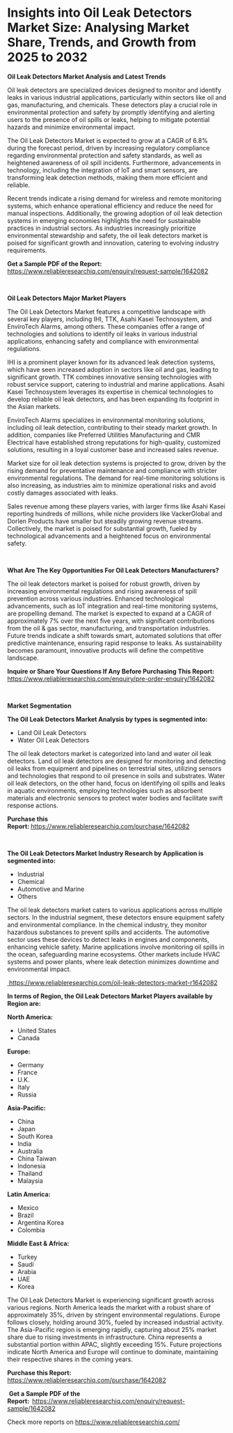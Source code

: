 <p><h1>Insights into Oil Leak Detectors Market Size: Analysing Market Share, Trends, and Growth from 2025 to 2032</h1></p><p><strong>Oil Leak Detectors Market Analysis and Latest Trends</strong></p>
<p><p>Oil leak detectors are specialized devices designed to monitor and identify leaks in various industrial applications, particularly within sectors like oil and gas, manufacturing, and chemicals. These detectors play a crucial role in environmental protection and safety by promptly identifying and alerting users to the presence of oil spills or leaks, helping to mitigate potential hazards and minimize environmental impact.</p><p>The Oil Leak Detectors Market is expected to grow at a CAGR of 6.8% during the forecast period, driven by increasing regulatory compliance regarding environmental protection and safety standards, as well as heightened awareness of oil spill incidents. Furthermore, advancements in technology, including the integration of IoT and smart sensors, are transforming leak detection methods, making them more efficient and reliable.</p><p>Recent trends indicate a rising demand for wireless and remote monitoring systems, which enhance operational efficiency and reduce the need for manual inspections. Additionally, the growing adoption of oil leak detection systems in emerging economies highlights the need for sustainable practices in industrial sectors. As industries increasingly prioritize environmental stewardship and safety, the oil leak detectors market is poised for significant growth and innovation, catering to evolving industry requirements.</p></p>
<p><strong>Get a Sample PDF of the Report:&nbsp;</strong> <a href="https://www.reliableresearchiq.com/enquiry/request-sample/1642082?utm_campaign=3174&utm_medium=2&utm_source=Github&utm_content=ia&utm_term=11042025&utm_id=oil-leak-detectors">https://www.reliableresearchiq.com/enquiry/request-sample/1642082</a></p>
<p>&nbsp;</p>
<p><strong>Oil Leak Detectors Major Market Players</strong></p>
<p><p>The Oil Leak Detectors Market features a competitive landscape with several key players, including IHI, TTK, Asahi Kasei Technosystem, and EnviroTech Alarms, among others. These companies offer a range of technologies and solutions to identify oil leaks in various industrial applications, enhancing safety and compliance with environmental regulations.</p><p>IHI is a prominent player known for its advanced leak detection systems, which have seen increased adoption in sectors like oil and gas, leading to significant growth. TTK combines innovative sensing technologies with robust service support, catering to industrial and marine applications. Asahi Kasei Technosystem leverages its expertise in chemical technologies to develop reliable oil leak detectors, and has been expanding its footprint in the Asian markets.</p><p>EnviroTech Alarms specializes in environmental monitoring solutions, including oil leak detection, contributing to their steady market growth. In addition, companies like Preferred Utilities Manufacturing and CMR Electrical have established strong reputations for high-quality, customized solutions, resulting in a loyal customer base and increased sales revenue.</p><p>Market size for oil leak detection systems is projected to grow, driven by the rising demand for preventative maintenance and compliance with stricter environmental regulations. The demand for real-time monitoring solutions is also increasing, as industries aim to minimize operational risks and avoid costly damages associated with leaks.</p><p>Sales revenue among these players varies, with larger firms like Asahi Kasei reporting hundreds of millions, while niche providers like VackerGlobal and Dorlen Products have smaller but steadily growing revenue streams. Collectively, the market is poised for substantial growth, fueled by technological advancements and a heightened focus on environmental safety.</p></p>
<p>&nbsp;</p>
<p><strong>What Are The Key Opportunities For Oil Leak Detectors Manufacturers?</strong></p>
<p><p>The oil leak detectors market is poised for robust growth, driven by increasing environmental regulations and rising awareness of spill prevention across various industries. Enhanced technological advancements, such as IoT integration and real-time monitoring systems, are propelling demand. The market is expected to expand at a CAGR of approximately 7% over the next five years, with significant contributions from the oil & gas sector, manufacturing, and transportation industries. Future trends indicate a shift towards smart, automated solutions that offer predictive maintenance, ensuring rapid response to leaks. As sustainability becomes paramount, innovative products will define the competitive landscape.</p></p>
<p><strong>Inquire or Share Your Questions If Any Before Purchasing This Report:</strong> <a href="https://www.reliableresearchiq.com/enquiry/pre-order-enquiry/1642082?utm_campaign=3174&utm_medium=2&utm_source=Github&utm_content=ia&utm_term=11042025&utm_id=oil-leak-detectors">https://www.reliableresearchiq.com/enquiry/pre-order-enquiry/1642082</a></p>
<p>&nbsp;</p>
<p><strong>Market Segmentation</strong></p>
<p><strong>The Oil Leak Detectors Market Analysis by types is segmented into:</strong></p>
<p><ul><li>Land Oil Leak Detectors</li><li>Water Oil Leak Detectors</li></ul></p>
<p><p>The oil leak detectors market is categorized into land and water oil leak detectors. Land oil leak detectors are designed for monitoring and detecting oil leaks from equipment and pipelines on terrestrial sites, utilizing sensors and technologies that respond to oil presence in soils and substrates. Water oil leak detectors, on the other hand, focus on identifying oil spills and leaks in aquatic environments, employing technologies such as absorbent materials and electronic sensors to protect water bodies and facilitate swift response actions.</p></p>
<p><strong>Purchase this Report:&nbsp;</strong><a href="https://www.reliableresearchiq.com/purchase/1642082?utm_campaign=3174&utm_medium=2&utm_source=Github&utm_content=ia&utm_term=11042025&utm_id=oil-leak-detectors">https://www.reliableresearchiq.com/purchase/1642082</a></p>
<p>&nbsp;</p>
<p><strong>The Oil Leak Detectors Market Industry Research by Application is segmented into:</strong></p>
<p><ul><li>Industrial</li><li>Chemical</li><li>Automotive and Marine</li><li>Others</li></ul></p>
<p><p>The oil leak detectors market caters to various applications across multiple sectors. In the industrial segment, these detectors ensure equipment safety and environmental compliance. In the chemical industry, they monitor hazardous substances to prevent spills and accidents. The automotive sector uses these devices to detect leaks in engines and components, enhancing vehicle safety. Marine applications involve monitoring oil spills in the ocean, safeguarding marine ecosystems. Other markets include HVAC systems and power plants, where leak detection minimizes downtime and environmental impact.</p></p>
<p><a href="https://www.reliableresearchiq.com/oil-leak-detectors-market-r1642082?utm_campaign=3174&utm_medium=2&utm_source=Github&utm_content=ia&utm_term=11042025&utm_id=oil-leak-detectors">&nbsp;https://www.reliableresearchiq.com/oil-leak-detectors-market-r1642082</a></p>
<p><strong>In terms of Region, the Oil Leak Detectors Market Players available by Region are:</strong></p>
<p>
    <p> <strong> North America: </strong>
        <ul>
            <li>United States</li>
            <li>Canada</li>
        </ul>
        </p> 
    <p> <strong> Europe: </strong>
        <ul>
            <li>Germany</li>
            <li>France</li>
            <li>U.K.</li>
            <li>Italy</li>
            <li>Russia</li>
        </ul>
        </p> 
    <p> <strong> Asia-Pacific: </strong>
        <ul>
            <li>China</li>
            <li>Japan</li>
            <li>South Korea</li>
            <li>India</li>
            <li>Australia</li>
            <li>China Taiwan</li>
            <li>Indonesia</li>
            <li>Thailand</li>
            <li>Malaysia</li>
        </ul>
        </p> 
    <p> <strong> Latin America: </strong>
        <ul>
            <li>Mexico</li>
            <li>Brazil</li>
            <li>Argentina Korea</li>
            <li>Colombia</li>
        </ul>
        </p> 
    <p> <strong> Middle East & Africa: </strong>
        <ul>
            <li>Turkey</li>
            <li>Saudi</li>
            <li>Arabia</li>
            <li>UAE</li>
            <li>Korea</li>
        </ul>
    </p>
    </p>
<p><p>The Oil Leak Detectors Market is experiencing significant growth across various regions. North America leads the market with a robust share of approximately 35%, driven by stringent environmental regulations. Europe follows closely, holding around 30%, fueled by increased industrial activity. The Asia-Pacific region is emerging rapidly, capturing about 25% market share due to rising investments in infrastructure. China represents a substantial portion within APAC, slightly exceeding 15%. Future projections indicate North America and Europe will continue to dominate, maintaining their respective shares in the coming years.</p></p>
<p><strong>Purchase this Report: </strong><a href="https://www.reliableresearchiq.com/purchase/1642082?utm_campaign=3174&utm_medium=2&utm_source=Github&utm_content=ia&utm_term=11042025&utm_id=oil-leak-detectors">https://www.reliableresearchiq.com/purchase/1642082</a></p>
<p>&nbsp;<strong>Get a Sample PDF of the Report:&nbsp;&nbsp;</strong><a href="https://www.reliableresearchiq.com/enquiry/request-sample/1642082?utm_campaign=3174&utm_medium=2&utm_source=Github&utm_content=ia&utm_term=11042025&utm_id=oil-leak-detectors">https://www.reliableresearchiq.com/enquiry/request-sample/1642082</a></p>
<p><strong></strong></p>
<p>Check more reports on <a href="https://www.reliableresearchiq.com/?utm_campaign=3174&utm_medium=2&utm_source=Github&utm_content=ia&utm_term=11042025&utm_id=oil-leak-detectors">https://www.reliableresearchiq.com/</a></p>